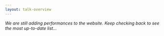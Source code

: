 ```yaml
---
layout: talk-overview
---
```


*We are still adding performances to the website. Keep checking back to see the most up-to-date list...*